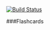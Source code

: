 [![Build Status](https://travis-ci.org/olegnikitashin/flashcards.svg?branch=master)](https://travis-ci.org/olegnikitashin/flashcards)

###Flashcards
